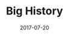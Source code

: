 ---
date: 2017-07-20
dateYear: 2017
isbn: 9780078116070
title: Big History
description: "Big History: Between Nothing and Everything surveys the past not just of humanity, or even of planet Earth, but of the entire universe. In reading this book instructors and students will retrace a voyage that began 13.7 billion years ago with the Big Bang and the appearance of the universe. Big history incorporates findings from cosmology, earth and life sciences, and human history, and assembles them into a single, universal historical narrative of our universe and of our place within it. The first edition of Big History: Between Nothing and Everything, is written by the pioneers of the field, and presents a framework for learning about anything and everything. It encourages students to think critically about our cumulative history and the future of the world through a variety of lenses."
cover: cover-big-history.jpeg
coverGoogle: https://books.google.com/books/content?id=EcwjAAAAQBAJ&printsec=frontcover&img=1&zoom=1&edge=curl&source=gbs_api
pageCount: 440
authors:
- David Christian
- Craig Benjamin
- Cynthia Brown
publishers: McGraw-Hill Higher Education
published: 2013-08-02
publishedYear: 2013
reference: true
shelves:
- non-fiction
portfolioFeature: true
---